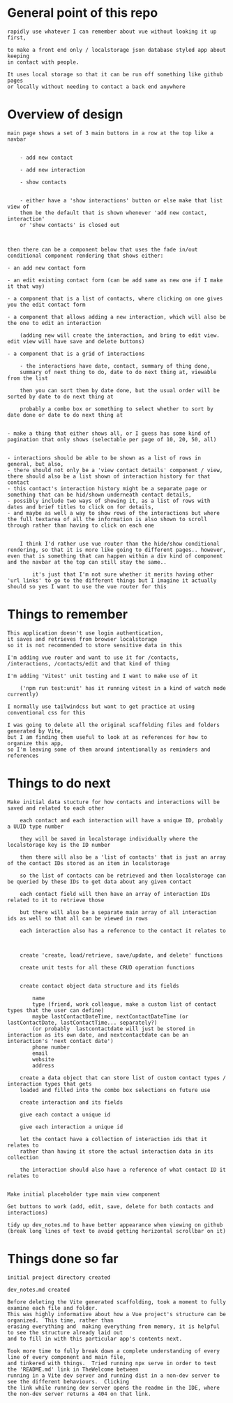 # General point of this repo

    rapidly use whatever I can remember about vue without looking it up first,

    to make a front end only / localstorage json database styled app about keeping
    in contact with people.

    It uses local storage so that it can be run off something like github pages
    or locally without needing to contact a back end anywhere

# Overview of design

    main page shows a set of 3 main buttons in a row at the top like a navbar


    	- add new contact

    	- add new interaction

    	- show contacts


        - either have a 'show interactions' button or else make that list view of
        them be the default that is shown whenever 'add new contact, interaction'
        or 'show contacts' is closed out



    then there can be a component below that uses the fade in/out conditional component rendering that shows either:

    - an add new contact form

    - an edit existing contact form (can be add same as new one if I make it that way)

    - a component that is a list of contacts, where clicking on one gives you the edit contact form

    - a component that allows adding a new interaction, which will also be the one to edit an interaction

        (adding new will create the interaction, and bring to edit view.  edit view will have save and delete buttons)

    - a component that is a grid of interactions

        - the interactions have date, contact, summary of thing done,
        summary of next thing to do, date to do next thing at, viewable from the list

    	then you can sort them by date done, but the usual order will be sorted by date to do next thing at

    	probably a combo box or something to select whether to sort by date done or date to do next thing at


    - make a thing that either shows all, or I guess has some kind of pagination that only shows (selectable per page of 10, 20, 50, all)


    - interactions should be able to be shown as a list of rows in general, but also,
    - there should not only be a 'view contact details' component / view, there should also be a list shown of interaction history for that contact
    - this contact's interaction history might be a separate page or something that can be hid/shown underneath contact details,
    - possibly include two ways of showing it, as a list of rows with dates and brief titles to click on for details,
    - and maybe as well a way to show rows of the interactions but where the full textarea of all the information is also shown to scroll through rather than having to click on each one


    	I think I'd rather use vue router than the hide/show conditional rendering, so that it is more like going to different pages.. however, even that is something that can happen within a div kind of component and the navbar at the top can still stay the same..

    		it's just that I'm not sure whether it merits having other 'url links' to go to the different things but I imagine it actually should so yes I want to use the vue router for this

# Things to remember

    This application doesn't use login authentication,
    it saves and retrieves from browser localstorage
    so it is not recommended to store sensitive data in this

    I'm adding vue router and want to use it for /contacts,
    /interactions, /contacts/edit and that kind of thing

    I'm adding 'Vitest' unit testing and I want to make use of it

        ('npm run test:unit' has it running vitest in a kind of watch mode currently)

    I normally use tailwindcss but want to get practice at using conventional css for this

    I was going to delete all the original scaffolding files and folders generated by Vite,
    but I am finding them useful to look at as references for how to organize this app,
    so I'm leaving some of them around intentionally as reminders and references

# Things to do next

    Make initial data stucture for how contacts and interactions will be saved and related to each other

        each contact and each interaction will have a unique ID, probably a UUID type number

        they will be saved in localstorage individually where the localstorage key is the ID number

        then there will also be a 'list of contacts' that is just an array of the contact IDs stored as an item in localstorage

        so the list of contacts can be retrieved and then localstorage can be queried by these IDs to get data about any given contact

        each contact field will then have an array of interaction IDs related to it to retrieve those

        but there will also be a separate main array of all interaction ids as well so that all can be viewed in rows

        each interaction also has a reference to the contact it relates to



        create 'create, load/retrieve, save/update, and delete' functions

        create unit tests for all these CRUD operation functions


        create contact object data structure and its fields

            name
            type (friend, work colleague, make a custom list of contact types that the user can define)
            maybe lastContactDateTime, nextContactDateTime (or lastContactDate, lastContactTime... separately?)
            (or probably  lastcontactdate will just be stored in interaction as its own date, and nextcontactdate can be an interaction's 'next contact date')
            phone number
            email
            website
            address

        create a data object that can store list of custom contact types / interaction types that gets
        loaded and filled into the combo box selections on future use

        create interaction and its fields

        give each contact a unique id

        give each interaction a unique id

        let the contact have a collection of interaction ids that it relates to
        rather than having it store the actual interaction data in its collection

        the interaction should also have a reference of what contact ID it relates to


    Make initial placeholder type main view component

    Get buttons to work (add, edit, save, delete for both contacts and interactions)

    tidy up dev_notes.md to have better appearance when viewing on github
    (break long lines of text to avoid getting horizontal scrollbar on it)

# Things done so far

    initial project directory created

    dev_notes.md created

    Before deleting the Vite generated scaffolding, took a moment to fully examine each file and folder.
    This was highly informative about how a Vue project's structure can be organized.  This time, rather than
    erasing everything and  making everything from memory, it is helpful to see the structure already laid out
    and to fill in with this particular app's contents next.

    Took more time to fully break down a complete understanding of every line of every component and main file,
    and tinkered with things.  Tried running npx serve in order to test the 'README.md' link in TheWelcome between
    running in a Vite dev server and running dist in a non-dev server to see the different behaviours.  Clicking
    the link while running dev server opens the readme in the IDE, where the non-dev server returns a 404 on that link.
